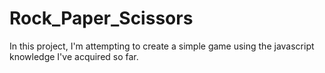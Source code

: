 # Rock_Paper_Scissors
In this project, I'm attempting to create a simple game using the javascript knowledge I've acquired so far.
